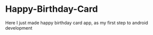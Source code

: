 # Happy-Birthday-Card
Here I just made happy birthday card app, as my first step to android development
